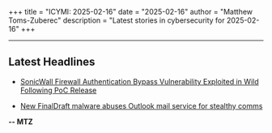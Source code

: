 +++
title = "ICYMI: 2025-02-16"
date = "2025-02-16"
author = "Matthew Toms-Zuberec"
description = "Latest stories in cybersecurity for 2025-02-16"
+++

---------------------------------------------------------------------------
## Latest Headlines
- [SonicWall Firewall Authentication Bypass Vulnerability Exploited in Wild Following PoC Release](https://cybersecuritynews.com/firewall-authentication-bypass-vulnerability/)

- [New FinalDraft malware abuses Outlook mail service for stealthy comms](https://www.bleepingcomputer.com/news/security/new-finaldraft-malware-abuses-outlook-mail-service-for-stealthy-comms/)

**-- MTZ**